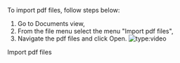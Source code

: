 To import pdf files, follow steps below:

1. Go to Documents view, 
2. From the file menu select the menu "Import pdf files", 
3. Navigate the pdf files and click Open.
![type:video](https://www.youtube.com/embed/rsp7yxf9m5Y)
<figcaption>Import pdf files</figcaption>